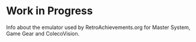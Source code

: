# Work in Progress

Info about the emulator used by RetroAchievements.org for Master System, Game Gear and ColecoVision.
